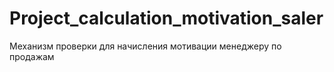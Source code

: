 # Project_calculation_motivation_saler
Механизм проверки для начисления мотивации менеджеру по продажам
